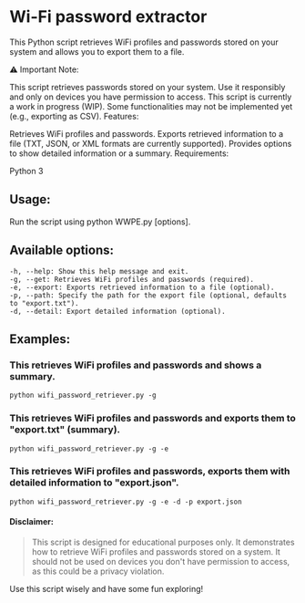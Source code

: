 # Wi-Fi password extractor
   
This Python script retrieves WiFi profiles and passwords stored on your system and allows you to export them to a file.

⚠️ Important Note:

This script retrieves passwords stored on your system. Use it responsibly and only on devices you have permission to access.
This script is currently a work in progress (WIP). Some functionalities may not be implemented yet (e.g., exporting as CSV).
Features:

Retrieves WiFi profiles and passwords.
Exports retrieved information to a file (TXT, JSON, or XML formats are currently supported).
Provides options to show detailed information or a summary.
Requirements:

Python 3

## Usage:

Run the script using python WWPE.py [options].
## Available options:
```
-h, --help: Show this help message and exit.
-g, --get: Retrieves WiFi profiles and passwords (required).
-e, --export: Exports retrieved information to a file (optional).
-p, --path: Specify the path for the export file (optional, defaults to "export.txt").
-d, --detail: Export detailed information (optional).
```

## Examples:

### This retrieves WiFi profiles and passwords and shows a summary.
```
python wifi_password_retriever.py -g
```

### This retrieves WiFi profiles and passwords and exports them to "export.txt" (summary).
```
python wifi_password_retriever.py -g -e
```

### This retrieves WiFi profiles and passwords, exports them with detailed information to "export.json".
```
python wifi_password_retriever.py -g -e -d -p export.json
```

#### Disclaimer:

> This script is designed for educational purposes only. 
> It demonstrates how to retrieve WiFi profiles and passwords stored on a system. 
> It should not be used on devices you don't have permission to access, as this could be a privacy violation.

Use this script wisely and have some fun exploring!
